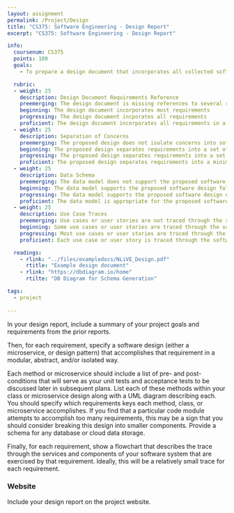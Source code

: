 ```yaml
---
layout: assignment
permalink: /Project/Design
title: "CS375: Software Engineering - Design Report"
excerpt: "CS375: Software Engineering - Design Report"

info:
  coursenum: CS375
  points: 100
  goals:
    - To prepare a design document that incorporates all collected software requirements in abstracted and independent software modules

  rubric:
  - weight: 25
    description: Design Document Requirements Reference
    preemerging: The design document is missing references to several requirements
    beginning: The design document incorporates most requirements
    progressing: The design document incporates all requirements
    proficient: The design document incorporates all requirements in a cross-referenced manner
  - weight: 25
    description: Separation of Concerns
    preemerging: The proposed design does not isolate concerns into software components
    beginning: The proposed design separates requirements into a set of concerns which are mostly captured by a few loosely coupled components
    progressing: The proposed design separates requirements into a set of concerns which are captured by a few loosely coupled components
    proficient: The proposed design separates requirements into a minimal set of concerns which are captured by a few loosely coupled components
  - weight: 25
    description: Data Schema
    preemerging: The data model does not support the proposed software design
    beginning: The data model supports the proposed software design following a major revision
    progressing: The data model supports the proposed software design except for a few minor suggestions
    proficient: The data model is appropriate for the proposed software design   
  - weight: 25
    description: Use Case Traces
    preemerging: Use cases or user stories are not traced through the software components
    beginning: Some use cases or user stories are traced through the software components to ensure they are adequately designed and isolated
    progressing: Most use cases or user stories are traced through the software components to ensure they are adequately designed and isolated
    proficient: Each use case or user story is traced through the software components to ensure they are adequately designed and isolated      

  readings:
    - rlink: "../files/exampledocs/NLiVE_Design.pdf"
      rtitle: "Example design document"
    - rlink: "https://dbdiagram.io/home"
      rtilte: "DB Diagram for Schema Generation"

tags:
  - project
  
---
```


In your design report, include a summary of your project goals and requirements from the prior reports.

Then, for each requirement, specify a software design (either a microservice, or design pattern) that accomplishes that requirement in a modular, abstract, and/or isolated way.  

Each method or microservice should include a list of pre- and post-conditions that will serve as your unit tests and acceptance tests to be discussed later in subsequent plans.  List each of these methods within your class or microservice design along with a UML diagram describing each.  You should specify which requirements keys each method, class, or microservice accomplishes.  If you find that a particular code module attempts to accomplish too many requirements, this may be a sign that you should consider breaking this design into smaller components.  Provide a schema for any database or cloud data storage.

Finally, for each requirement, show a flowchart that describes the trace through the services and components of your software system that are exercised by that requirement.  Ideally, this will be a relatively small trace for each requirement.

### Website

Include your design report on the project website.

